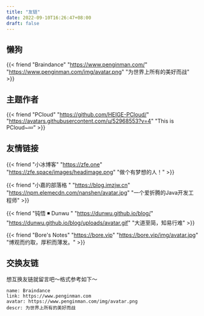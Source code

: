 ```yaml
---
title: "友链"
date: 2022-09-10T16:26:47+08:00
draft: false
---
```


## 懒狗
{{< friend "Braindance" "https://www.penginman.com/" "https://www.penginman.com/img/avatar.png" "为世界上所有的美好而战" >}}

## 主题作者
{{< friend "PCloud" "https://github.com/HEIGE-PCloud/" "https://avatars.githubusercontent.com/u/52968553?v=4" "This is PCloud~💤" >}}

## 友情链接

{{< friend "小冰博客" "https://zfe.one" "https://zfe.space/images/headimage.png" "做个有梦想的人！" >}}

{{< friend "小嘉的部落格 " "https://blog.imzjw.cn" "https://npm.elemecdn.com/nanshen/avatar.jpg" "一个爱折腾的Java开发工程师" >}}

{{< friend "钝悟 ◾ Dunwu " "https://dunwu.github.io/blog/" "https://dunwu.github.io/blog/uploads/avatar.gif" "大道至简，知易行难" >}}

{{< friend "Bore's Notes" "https://bore.vip" "https://bore.vip/img/avatar.jpg" "博观而约取，厚积而薄发。" >}}






## 交换友链

想互换友链就留言吧～格式参考如下～
```
name: Braindance
link: https://www.penginman.com
avatar: https://www.penginman.com/img/avatar.png
descr: 为世界上所有的美好而战
```

